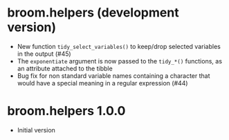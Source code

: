# broom.helpers (development version)

* New function `tidy_select_variables()` to keep/drop
  selected variables in the output (#45)
* The `exponentiate` argument is now passed to the `tidy_*()`
  functions, as an attribute attached to the tibble
* Bug fix for non standard variable names containing
  a character that would have a special meaning in
  a regular expression (#44)

# broom.helpers 1.0.0

* Initial version
